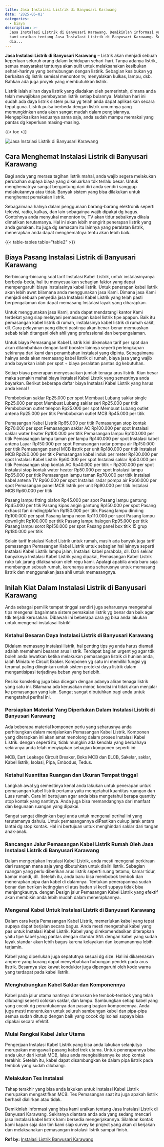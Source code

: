 ```yaml
---
title: Jasa Instalasi Listrik di Banyusari Karawang
date: '2025-05-01'
categories:
  - biaya
description: >-
  Jasa Instalasi Listrik di Banyusari Karawang. Demikinlah informasi yang bisa
  kami uraikan tentang Jasa Instalasi Listrik di Banyusari Karawang. Sekiranya
  dia...
---
```


**Jasa Instalasi Listrik di Banyusari Karawang** – Listrik akan menjadi sebuah keperluan seluruh orang dalam kehidupan sehari-hari. Tanpa adanya listrik, semua masyarakat tentunya akan sulit untuk melaksanakan kesibukan sehari-harinya yang berhubungan dengan listirik. Sebagian kesibukan yg berkaitan dg listrik semisal menonton tv, menyalakan kulkas, lampu, dsb. Bahkan ada juga proyek yang membutuhkan listrik.

Listrik ialah aliran daya listrik yang diadakan oleh pemerintah, dimana anda telah mewajibkan pembayaran listrik setiap bulannya. Malahan hari ini sudah ada daya listrik sistem pulsa yg telah anda dapat aplikasikan secara tepat guna. Listrik pulsa berbeda dengan listrik umumnya yang memungkinkan anda akan sangat mudah dalam pengisiannya. Mengaplikasikan keduanya sama saja, anda sudah mampu memakai yang pantas dg keperluan masing-masing.

{{< toc >}}

![Jasa Instalasi Listrik di Banyusari Karawang](/images/instalasi-listrik-murah03.png)

## Cara Menghemat Instalasi Listrik di Banyusari Karawang

Bagi anda yang merasa tagihan listrik mahal, anda wajib segera melakukan perubahan supaya biaya yang dikeluarkan tdk terlalu besar. Untuk menghematnya sangat bergantung dari diri anda sendiri sanggup melakukannya atau tidak. Banyak sistem yang bisa dilakukan untuk menghemat pemakaian listrik.

Sebagaimana halnya dalam penggunaan barang-barang elektronik seperti televisi, radio, kulkas, dan lain sebagainya wajib dipakai dg bagus. Contohnya anda menyukai menonton tv, TV akan tidur sebaiknya dikala dimatikan terutamanya. Hal ini akan lebih mengirit penerapan listrik yang anda gunakan. Itu juga dg semacam itu lainnya yang peralatan listrik, menerapkan anda dapat menghematnya tentu akan lebih baik.

{{< table-tables table="table2" >}}

## Biaya Pasang Instalasi Listrik di Banyusari Karawang

Berbincang-bincang soal tarif Instalasi Kabel Listrik, untuk instalasinyanya berbeda-beda, hal itu menyesuaikan sebagian faktor yang dapat mempengaruhi biaya instalasinya kabel listrik. Untuk penerapan kabel listrik akan lebih awet bilamana anda menggunakan jasa Kami. Dimana jasa Kami menjadi sebuah penyedia jasa Instalasi Kabel Listrik yang telah pasti berpengalaman dan dapat memasang Instalasi layak yang diharapkan.

Untuk menggunakan jasa Kami, anda dapat mendatangi kantor Kami terdekat yang siap melayani pemasangan kabel listrik tipe apapun. Baik itu pemasangan kabel listrik di rumah, instalasinya kabel listrik di rumah sakit, dll. Cara pelayanan yang diberi pastinya akan benar-benar memuaskan sebab telah ditangani oleh ahli yang professional dan berpengalaman.

Untuk biaya Pemasangan Kabel Listrik kini dikenakan tarif per spot dan akan ditambahkan dengan tarif booster lainnya seperti perlengkapan sekiranya dari kami dan penambahan instalasi yang dipinta. Sebagaimana halnya anda akan memasang kabel listrik di rumah, biaya jasa yang wajib anda bayarkan ialah per spot + biaya peralatan pantas dg kebutuhan.

Setiap biaya penerapan menyesuaikan jumlah tenaga arus listrik. Kian besar maka semakin mahal biaya instalasi Kabel Listrik yang semestinya anda bayarkan. Berikut beberapa daftar biaya Instalasi Kabel Listrik yang harus anda kenal !

Pembobokan saklar Rp25.000 per spot Membuat Lubang saklar single Rp25.000 per spot Membuat Lubang saklar seri Rp25.000 per titik Pembobokan outlet telepon Rp25.000 per spot Membuat Lubang outlet antena Rp25.000 per titik Pembobokan outlet MCB Rp45.000 per titik

Pemasangan Kabel Listrik Rp65.000 per titik Pemasangan stop kontak Rp70.000 per spot Pemasangan saklar AC Rp100.000 per spot Instalasi saklar water heater Rp100.000 per titik Pemasangan lampu Rp100.000 per titik Pemasangan lampu taman per lampu Rp140.000 per spot Instalasi kabel antena Layar Rp150.000 per spot Pemasangan radar pompa air Rp150.000 per titik Pemasangan panel MCB listrik per unit Rp180.000 per titik Instalasi MCB Rp280.000 per titik Pemasangan kabel induk per meter Rp100.000 per spot Instalasi Kabel Listrik Rp60.000 per spot Instalasi saklar Rp50.000 per titik Pemasangan stop kontak AC Rp40.000 per titik – Rp200.000 per spot Instalasi stop kontak water heater Rp50.000 per spot Instalasi lampu Rp65.000 per titik Pemasangan lampu taman Rp70.000 per titik Instalasi kabel antena TV Rp60.000 per spot Instalasi radar pompa air Rp60.000 per spot Pemasangan panel MCB listrik per unit Rp90.000 per titik Instalasi MCB Rp60.000 per titik

Pasang lampu fitting plafon Rp45.000 per spot Pasang lampu gantung Rp45.000 per titik Pasang kipas angin gantung Rp150.000 per spot Pasang exhaust fan dinding/plafon Rp150.000 per titik Pasang lampu dinding Rp100.000 per spot Pasang lampu neon Rp110.000 per spot Pasang lampu downlight Rp100.000 per titik Pasang lampu halogen Rp95.000 per titik Pasang lampu sorot Rp150.000 per spot Pasang panel box titik 15 grup Rp180.000 per titik

Selain tarif Instalasi Kabel Listrik untuk rumah, masih ada banyak juga tarif pemasangan Pemasangan Kabel Listrik untuk sebagian hal lainnya seperti Instalasi Kabel Listrik lampu jalan, Instalasi kabel parabola, dll. Dari sekian banyaknya Instalasi Kabel Listrik yang dipakai, Pemasangan Kabel Listrik ruko tak jarang dilaksanakan oleh regu kami. Apalagi apabila anda baru saja membangun sebuah rumah, karenanya anda seharusnya untuk memasang listrik dan menggunakan jasa ahli untuk memasangnya.

## Inilah Kiat Dalam Instalasi Listrik di Banyusari Karawang


Anda sebagai pemilik tempat tinggal sendiri juga seharusnya mengetahui tips mengenal bagaimana sistem pemakaian listrik yg benar dan baik agar tdk terjadi kerusakan. Dibawah ini beberapa cara yg bisa anda lakukan untuk mengenal instalasai listrik!

### Ketahui Besaran Daya Instalasi Listrik di Banyusari Karawang

Didalam memasang instalasi listrik, hal penting tips yg anda harus diamati adalah memahami besaran arus listrik. Terdapat bagian urgent yg agar tdk boleh anda lewatkan ketika melakukan pemasangan listrik di hunian anda, ialah Miniature Circuit Braker. Komponen yg satu ini memiliki fungsi yg teramat paling diinginkan untuk sistem proteksi daya listrik dalam mengantisipasi terjadinya beban yang berlebih.

Resiko konsleting juga bisa dicegah dengan adanya aliran tenaga listrik yang satu ini. Bilamana ada kerusakan minor, kondisi ini tidak akan menjalar ke pemasangan yang lain. Sangat sangat dibutuhkan bagi anda untuk mengetahui perihal ini.

### Persiapkan Material Yang Diperlukan Dalam Instalasi Listrik di Banyusari Karawang

Ada beberapa material komponen perlu yang seharusnya anda perhitungkan dalam menjalankan Pemasangan Kabel Listrik. Komponen yang diterapkan ini akan amat menolong dalam proses Instalasi Kabel Listrik. dengan seperti itu, tidak mungkin ada kendala yang berbahaya sekiranya anda telah menyiapkan sebagian komponen seperti ini:

MCB, Eart Leakage Circuit Breaker, Boks MCB dan ELCB, Sakelar, saklar, Kabel listrik, Isolasi, Pipa, Embodus, Tedus.

### Ketahui Kuantitas Ruangan dan Ukuran Tempat tinggal

Langkah awal yg semestinya kenal anda lakukan untuk penerapan untuk pemasangan kabel listrik pertama yaitu mengetahui kuantitas ruangan dan Luas rumah. Cara ini bertujuan agar anda bisa mengetahui berapa quantity stop kontak yang nantinya. Anda juga bisa memandangnya dari manfaat dan kegunaan ruangan yang dipakai.

Sangat sangat diinginkan bagi anda untuk mengenal perihal ini yang terutamanya dahulu. Untuk pemasangannya diPastikan cukup jarak antara lantai dg stop kontak. Hal ini bertujuan untuk menghindari saklar dari tangan anak-anak.

### Rancangan Jalur Pemasangan Kabel Listrik Rumah Oleh Jasa Instalasi Listrik di Banyusari Karawang

Dalam mengerjakan Instalasi Kabel Listrik, anda mesti mengenal perkiraan dari ruangan mana saja yang dibutuhkan untuk dialiri listrik. Sebagian ruangan yang perlu diberikan arus listrik seperti ruang tetamu, kamar tidur, kamar mandi, dll. Setelah itu, anda baru bisa membobok tembok dan menerapkan pipa dan kabel di dalamnya. Tentukan penerapannya sudah benar dan berikan ketinggian di atas badan si kecil supaya tidak bisa menjangkaunya. dengan Design jalur Pemasangan Kabel Listrik yang efektif akan membikin anda lebih mudah dalam menerapkannya.

### Mengenal Kabel Untuk Instalasi Listrik di Banyusari Karawang

Dalam cara kerja Pemasangan Kabel Listrik, memerlukan kabel yang tepat supaya dapat berjalan secara bagus. Anda mesti mengetahui kabel yang pas untuk Instalasi Kabel Listrik. Kabel yang direkomendasikan diterapkan yaitu tipe kabel yang pantas dengan standar SNI. dengan kabel yang sudah layak standar akan lebih bagus karena kelayakan dan keamanannya lebih terjamin.

Kabel yang diperlukan juga sepatutnya sesuai dg size. Hal ini dikarenakan ampere yang kurang dapat menyebabkan hubungan pendek pada arus listrik. Besarnya size kawat konduktor juga dipengaruhi oleh kode warna yang terdapat pada kabel listrik.

### Menghubungkan Kabel Saklar dan Komponennya

Kabel pada jalur utama nantinya diteruskan ke tembok-tembok yang telah dilubangi seperti colokan saklar, dan lampu. Sambungkan setiap kabel yang yang cocok dg peruntukannya dan pasang bagian-komponennya. Anda juga mesti menentukan untuk seluruh sambungan kabel dan pipa-pipa semua sudah ditutup dengan baik yang cocok dg isolasi supaya bisa dipakai secara efektif.

### Mulai Rangkai Kabel Jalur Utama

Pengerjaan Instalasi Kabel Listrik yang bisa anda lakukan selanjutya merupakan mengawali pasang kabel trek utama. Untuk penerapannya bisa anda ukur dari kotak MCB, lalau anda mengkaitkannya ke stop kontak terakhir. Setelah itu, kabel dapat disambungkan ke dalam pipa listrik pada tembok yang sudah dilubangi.

### Melakukan Tes Instalasi

Tahap terakhir yang bisa anda lakukan untuk Instalasi Kabel Listrik merupakan mengaktifkan MCB. Tes Pemasangan saat itu juga apakah listrik berhasil dialirkan atau tidak.

Demikinlah informasi yang bisa kami uraikan tentang Jasa Instalasi Listrik di Banyusari Karawang. Sekiranya diantara anda ada yang sedang mencari jasa Instalasi kabel listrik kami bersedia mengerjakannya. Silahkan kontak kami kapan saja dan tim kami siap survey ke project yang akan di kerjakan dan melaksanakan pemasangan instalasi listrik sampai finish.

**Ref by:** [Instalasi Listrik Banyusari Karawang](https://id.wikipedia.org/wiki/Instalasi)

